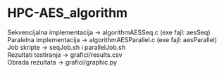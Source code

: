# HPC-AES_algorithm

Sekvencijalna implementacija -> algorithmAESSeq.c (exe fajl: aesSeq) <br>
Paralelna implementacija -> algorithmAESParallel.c (exe fajl: aesParallel) <br>
Job skripte -> seqJob.sh i parallelJob.sh <br>
Rezultati testiranja -> grafici/results.csv <br>
Obrada rezultata -> grafici/graphic.py <br>
